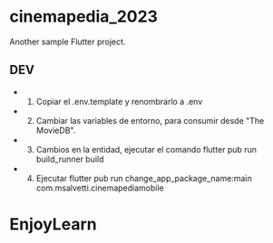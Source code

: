 # cinemapedia_2023

Another sample Flutter project.

## DEV

- 1. Copiar el .env.template y renombrarlo a .env
- 2. Cambiar las variables de entorno, para consumir desde "The MovieDB".
- 3. Cambios en la entidad, ejecutar el comando flutter pub run build_runner build
- 4. Ejecutar flutter pub run change_app_package_name:main com.msalvetti.cinemapediamobile
# EnjoyLearn
